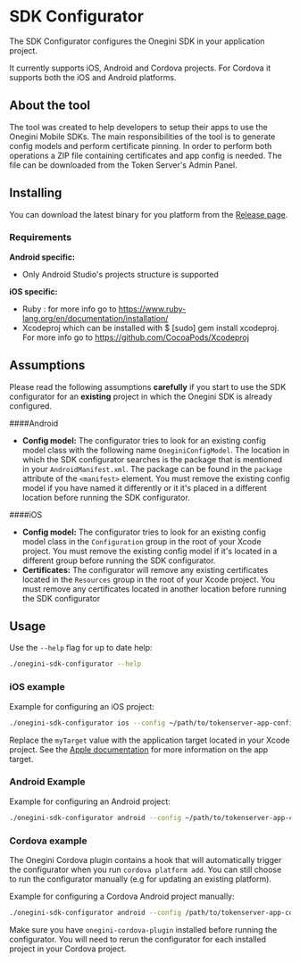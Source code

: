 # SDK Configurator

The SDK Configurator configures the Onegini SDK in your application project.

It currently supports iOS, Android and Cordova projects. For Cordova it supports both the iOS and Android platforms.

## About the tool

The tool was created to help developers to setup their apps to use the Onegini Mobile SDKs. The main responsibilities of the tool is to generate config models 
and perform certificate pinning. In order to perform both operations a ZIP file containing certificates and app config is needed. The file can be downloaded 
from the Token Server's Admin Panel.


## Installing

You can download the latest binary for you platform from the [Release page](https://github.com/Onegini/sdk-configurator/releases).

### Requirements

**Android specific:**

- Only Android Studio's projects structure is supported

**iOS specific:**

- Ruby : for more info go to https://www.ruby-lang.org/en/documentation/installation/
- Xcodeproj which can be installed with $ [sudo] gem install xcodeproj. For more info go to https://github.com/CocoaPods/Xcodeproj

## Assumptions

Please read the following assumptions **carefully** if you start to use the SDK configurator for an **existing** project in which the Onegini SDK is already 
configured.

####Android

- **Config model:** The configurator tries to look for an existing config model class with the following name `OneginiConfigModel`. The location in which the 
SDK configurator searches is the package that is mentioned in your `AndroidManifest.xml`. The package can be found in the `package` attribute of the 
`<manifest>` element. You must remove the existing config model if you have named it differently or it it's placed in a different location before running the 
SDK configurator.

####iOS

- **Config model:** The configurator tries to look for an existing config model class in the `Configuration` group in the root of your Xcode project. You must 
remove the existing config model if it's located in a different group before running the SDK configurator.
- **Certificates:** The configurator will remove any existing certificates located in the `Resources` group in the root of your Xcode project. You must remove 
any certificates located in another location before running the SDK configurator

## Usage

Use the `--help` flag for up to date help:
```sh
./onegini-sdk-configurator --help
```

### iOS example
 
Example for configuring an iOS project:
```sh
./onegini-sdk-configurator ios --config ~/path/to/tokenserver-app-config.zip --app-dir ~/onegini/ios-app/ --target-name myTarget --debugDetection=true --rootDetection=true
```

Replace the `myTarget` value with the application target located in your Xcode project. See the [Apple documentation](https://developer.apple.com/library/ios/documentation/IDEs/Conceptual/AppDistributionGuide/ConfiguringYourApp/ConfiguringYourApp.html) 
for more information on the app target.

### Android Example
Example for configuring an Android project:
```sh
./onegini-sdk-configurator android --config ~/path/to/tokenserver-app-config.zip --app-dir ~/onegini/android-app/ --debugDetection=true --rootDetection=true
```

### Cordova example
The Onegini Cordova plugin contains a hook that will automatically trigger the configurator when you run `cordova platform add`.
You can still choose to run the configurator manually (e.g for updating an existing platform).
 
Example for configuring a Cordova Android project manually:
```sh
./onegini-sdk-configurator android --config /path/to/tokenserver-app-config.zip --app-dir /path/to/cordova-app/ --cordova
```
Make sure you have `onegini-cordova-plugin` installed before running the configurator. You will need to rerun the configurator for each installed project in your Cordova project.
